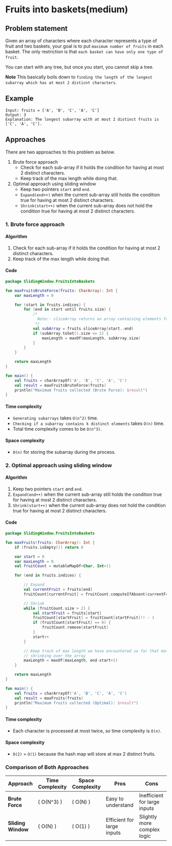 # Fruits into baskets(medium)

## Problem statement
Given an array of characters where each character represents a type of fruit and two baskets, your goal is to 
put `maximum number of fruits` in each basket. The only restriction is that `each basket can have only one
type of fruit`.

You can start with any tree, but once you start, you cannot skip a tree.

**Note** This basically boils down to `finding the length of the longest subarray which has at most
 2 disticnt characters`.

## Example
```declarative
Input: fruits = ['A', 'B', 'C', 'A', 'C']
Output: 3
Explanation: The longest subarray with at most 2 distinct fruits is ['C', 'A', 'C'].
```

## Approaches
There are two approaches to this problem as below.

1. Brute force approach
   - Check for each sub-array if it holds the condition for having at most 2 distinct characters.
   - Keep track of the max length while doing that.
2. Optimal approach using sliding window
    - Keep two pointers `start` and `end`.
    - `Expand(end++)` when the current sub-array still holds the condition true for having at most 2 distinct
   characters.
    - `Shrink(start++)` when the current sub-array does not hold the condition true for having at most 2
   distinct characters.


### 1. Brute force approach

#### Algorithm
1. Check for each sub-array if it holds the condition for having at most 2 distinct characters.
2. Keep track of the max length while doing that.

#### Code
```kotlin
package SlidingWindow.FruitsIntoBaskets

fun maxFruitsBruteForce(fruits: CharArray): Int {
    var maxLength = 0

    for (start in fruits.indices) {
        for (end in start until fruits.size) {
            /*
              Note:- sliceArray returns an array containing elements from start to end in the given array
             */
            val subArray = fruits.sliceArray(start..end)
            if (subArray.toSet().size <= 2) {
                maxLength = maxOf(maxLength, subArray.size)
            }
        }
    }

    return maxLength
}

fun main() {
    val fruits = charArrayOf('A', 'B', 'C', 'A', 'C')
    val result = maxFruitsBruteForce(fruits)
    println("Maximum fruits collected (Brute Force): $result")
}
```

#### Time complexity
- `Generating subarrays` takes `O(n^2)` time.
- `Checking if a subarray contains k distinct elements` takes `O(n)` time.
- Total time complexity comes to be `O(n^3)`.

#### Space complexity
- `O(n)` for storing the subarray during the process.

### 2. Optimal approach using sliding window
#### Algorithm
1. Keep two pointers `start` and `end`.
2. `Expand(end++)` when the current sub-array still holds the condition true for having at most 2 distinct
     characters.
3. `Shrink(start++)` when the current sub-array does not hold the condition true for having at most 2
     distinct characters.

#### Code
```kotlin
package SlidingWindow.FruitsIntoBaskets

fun maxFruits(fruits: CharArray): Int {
    if (fruits.isEmpty()) return 0

    var start = 0
    var maxLength = 0
    val fruitCount = mutableMapOf<Char, Int>()

    for (end in fruits.indices) {

        // Expand
        val currentFruit = fruits[end]
        fruitCount[currentFruit] = fruitCount.computeIfAbsent(currentFruit){0} + 1

        // Shrink
        while (fruitCount.size > 2) {
            val startFruit = fruits[start]
            fruitCount[startFruit] = fruitCount[startFruit]!! - 1
            if (fruitCount[startFruit] == 0) {
                fruitCount.remove(startFruit)
            }
            start++
        }

        // Keep track of max length we have encountered so far that matches the condition while we are expanding and
        // shrinking over the array
        maxLength = maxOf(maxLength, end-start+1)
    }

    return maxLength
}

fun main() {
    val fruits = charArrayOf('A', 'B', 'C', 'A', 'C')
    val result = maxFruits(fruits)
    println("Maximum fruits collected (Optimal): $result")
}
```

#### Time complexity
- Each character is processed at most twice, so time complexity is `O(n)`.

#### Space complexity
- `O(2)` = `O(1)` because the hash map will store at max 2 distinct fruits.

### **Comparison of Both Approaches**

| **Approach**        | **Time Complexity** | **Space Complexity** | **Pros**                                | **Cons**                                 |
|----------------------|---------------------|----------------------|-----------------------------------------|------------------------------------------|
| **Brute Force**      | \( O(N^3) \)        | \( O(N) \)           | Easy to understand                      | Inefficient for large inputs             |
| **Sliding Window**   | \( O(N) \)          | \( O(1) \)           | Efficient for large inputs              | Slightly more complex logic              |
